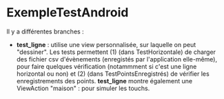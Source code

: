 # ExempleTestAndroid

Il y a différentes branches : 
 + **test_ligne** : utilise une view personnalisée, sur laquelle on peut "dessiner". Les tests permettent (1) (dans TestHorizontale) de charger des fichier csv d'évènements (enregistés par l'application elle-même), pour faire quelques vérification (notammment si c'est une ligne horizontal ou non) et (2) (dans TestPointsEnregistrés) de vérifier les enregistrements des points. **test_ligne** montre également une ViewAction "maison" : pour simuler les touchs. 
